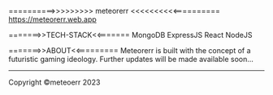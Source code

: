 ==========>>>>>>>>> meteorerr <<<<<<<<<<==========
            https://meteorerr.web.app


=======>>TECH-STACK<<=======
MongoDB
ExpressJS 
React 
NodeJS

=======>>ABOUT<<=========
Meteorerr is built with the concept of a futuristic gaming ideology.
Further updates will be made available soon...



__________________________________________________
Copyright ©meteoerr 2023
